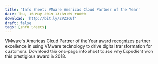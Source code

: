 ```yaml
---
title: 'Info Sheet: VMware Americas Cloud Partner of the Year'
date: Thu, 16 May 2019 13:39:09 +0000
download: 'http://bit.ly/2VZ2G6f'
draft: false
tags: [Info Sheets]
---
```


VMware's Americas Cloud Partner of the Year award recognizes partner excellence in using VMware technology to drive digital transformation for customers. Download this one-page info sheet to see why Expedient won this prestigious award in 2018.